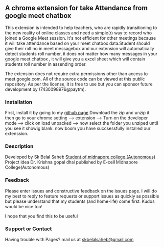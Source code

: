 ## A chrome extension for take Attendance from google meet chatbox

This extension is intended to help teachers, who are rapidly transitioning to the new reality of online classes and need a simple(r) way to record who joined a Google Meet session. It's not efficient for other meetings because it will take attendance based on your meet chatbox data.Student should give their roll no in meet messagebox and our extension will automatically detect students roll number, it does not matter how many messages in your google meet chatbox , it will give you a excel sheet which will contain students roll number in assending order. 

The extension does not require extra permissions other than access to meet.google.com. All of the source code can be viewed at this public repository.
As per the license, it is free to use but you can sponsor future development by (7430098976@paytm).

### Installation
First, install it by going to my [github page](https://github.com/skbelalsaheb/Meet-Attendance) Download the zip and unzip it then go to your 
chrome setting --> extension --> Turn on the developer mode --> click on load unpacked --> now select the folder you unziped until you see it showig blank. now boom you have succsessfully installed our extenssion.

### Description
Developed by Sk Belal Saheb [Student of midnapore college (Autonomous)](https://www.linkedin.com/in/sk-belal-saheb)
Project idea Dr. Krishna gopal dhal
published by E-cell Midnapore College(Autonomous)

### Feedback
Please enter issues and constructive feedback on the issues page. I will do my best to reply to feature requests or support issues as quickly as possible but please understand that my students (and home-life) come first. Kudos would be nice too!

I hope that you find this to be useful

### Support or Contact

Having trouble with Pages? mail us at skbelalsaheb@gmail.com
